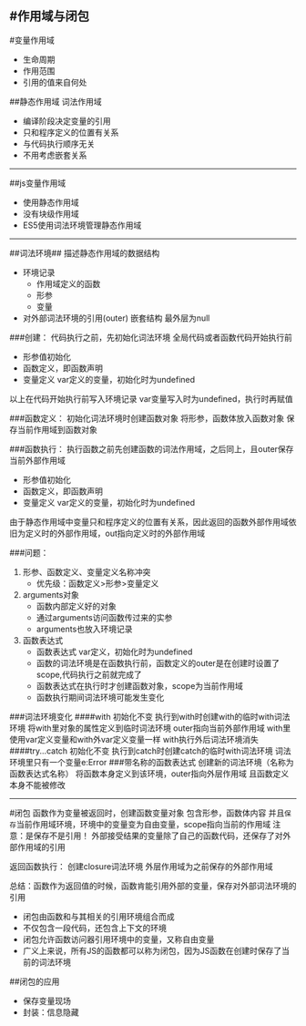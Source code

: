 #作用域与闭包
---
#变量作用域
 - 生命周期
 - 作用范围
 - 引用的值来自何处


##静态作用域
词法作用域
  
 - 编译阶段决定变量的引用
 - 只和程序定义的位置有关系
 - 与代码执行顺序无关
 - 不用考虑嵌套关系

 
---
##js变量作用域

 - 使用静态作用域
 - 没有块级作用域
 - ES5使用词法环境管理静态作用域
 

---
##词法环境##
描述静态作用域的数据结构

 - 环境记录
 	- 作用域定义的函数
 	- 形参
 	- 变量
 - 对外部词法环境的引用(outer) 嵌套结构  最外层为null

###创建：
代码执行之前，先初始化词法环境
全局代码或者函数代码开始执行前
 - 形参值初始化
 - 函数定义，即函数声明
 - 变量定义  var定义的变量，初始化时为undefined

以上在代码开始执行前写入环境记录
var变量写入时为undefined，执行时再赋值

###函数定义：
初始化词法环境时创建函数对象
将形参，函数体放入函数对象
保存当前作用域到函数对象

###函数执行：
执行函数之前先创建函数的词法作用域，之后同上，且outer保存当前外部作用域
 - 形参值初始化
 - 函数定义，即函数声明
 - 变量定义  var定义的变量，初始化时为undefined

由于静态作用域中变量只和程序定义的位置有关系，因此返回的函数外部作用域依旧为定义时的外部作用域，out指向定义时的外部作用域

###问题：
 1. 形参、函数定义、变量定义名称冲突
	 - 优先级：函数定义>形参>变量定义
 2. arguments对象
	 - 函数内部定义好的对象 
	 - 通过arguments访问函数传过来的实参
	 - arguments也放入环境记录
 3. 函数表达式
	 - 函数表达式 var定义，初始化时为undefined 
	 - 函数的词法环境是在函数执行前，函数定义的outer是在创建时设置了scope,代码执行之前就完成了
	 - 函数表达式在执行时才创建函数对象，scope为当前作用域
	 - 函数执行期间词法环境可能发生变化

###词法环境变化
####with
初始化不变
执行到with时创建with的临时with词法环境
将with里对象的属性定义到临时词法环境
outer指向当前外部作用域
with里使用var定义变量和with外var定义变量一样
with执行外后词法环境消失
####try...catch
初始化不变
执行到catch时创建catch的临时with词法环境
词法环境里只有一个变量e:Error
###带名称的函数表达式
创建新的词法环境（名称为函数表达式名称）
将函数本身定义到该环境，outer指向外层作用域
且函数定义本身不能被修改

---

#闭包
函数作为变量被返回时，创建函数变量对象
包含形参，函数体内容
并且`保存`当前作用域环境，环境中的变量变为自由变量，scope指向当前的作用域
注意：是保存不是引用！
外部接受结果的变量除了自己的函数代码，还保存了对外部作用域的引用

返回函数执行：
创建closure词法环境
外层作用域为之前保存的外部作用域

总结：函数作为返回值的时候，函数肯能引用外部的变量，保存对外部词法环境的引用

 - 闭包由函数和与其相关的引用环境组合而成
 - 不仅包含一段代码，还包含上下文的环境
 - 闭包允许函数访问器引用环境中的变量，又称自由变量
 - 广义上来说，所有JS的函数都可以称为闭包，因为JS函数在创建时保存了当前的词法环境

##闭包的应用
 - 保存变量现场
 - 封装：信息隐藏
